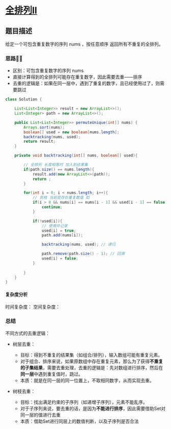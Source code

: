 # [全排列II](全排列II"[题目地址](https://leetcode.cn/problems/permutations-ii/description/)")

## 题目描述
给定一个可包含重复数字的序列 nums ，按任意顺序 返回所有不重复的全排列。


### 思路🌟🌟

- 区别：可包含重复数字的序列 nums
- 直接计算得到的全排列可能存在重复数字，因此需要去重——排序
- 去重的逻辑是：如果在同一层中，遇到了重复的数字，且已经使用过了，则需要跳过

```java
class Solution {

    List<List<Integer>> result = new ArrayList<>();
    List<Integer> path = new ArrayList<>();

    public List<List<Integer>> permuteUnique(int[] nums) {
        Arrays.sort(nums);
        boolean[] used = new boolean[nums.length];
        backtracking(nums, used);
        return result;
    }

    private void backtracking(int[] nums, boolean[] used){

        // 全排列 长度相等时 加入到结果集
        if(path.size() == nums.length){
            result.add(new ArrayList<>(path));
            return ;
        }

        for(int i = 0; i < nums.length; i++){
            // 剪枝 当前层存在重复数值 如
            if(i > 0 && nums[i] == nums[i - 1] && used[i - 1] == false){
                continue;
            }

            if(!used[i]){
                // 使用并记录
                used[i] = true;
                path.add(nums[i]); 

                backtracking(nums, used); // 递归

                path.remove(path.size() - 1); // 回溯
                used[i] = false;
            }
            
        }
    }
}
```

#### 复杂度分析
时间复杂度：
空间复杂度：

### 总结
不同方式的去重逻辑：

- 树层去重：
  - 目标：得到不重复的结果集（如组合/排列），输入数组可能有重复元素。
  - 对于组合、排序来说，如果原数组中存在重复元素，那么为了获得**不重复的子集结果**，需要去重处理，去重的逻辑是：先对数组进行排序，然后在**同一层**中遇到重复值时，跳过。
  - 本质：就是在同一层的同一位置上，不取相同数字，从而实现去重。


- 树枝去重：
  - 目标：找出满足约束的子序列（如递增子序列），元素不能乱序。
  - 对于子序列来说，要去重的话，是因为**不能进行排序**，因此需要借助Set对同一层的值进行去重
  - 本质：借助Set进行同层上的数值判断，以及子序列是否合法